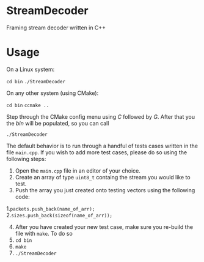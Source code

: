 # StreamDecoder
Framing stream decoder written in C++

# Usage
On a Linux system:

  ```cd bin```
  ```./StreamDecoder```

On any other system (using CMake):

  ```cd bin```
  ```ccmake ..```

Step through the CMake config menu using *C* followed by *G*. After that you the *bin* will be populated, so you can call 

  ```./StreamDecoder```

The default behavior is to run through a handful of tests cases written in the file ```main.cpp```. If you wish to add more test cases, please do so using the following steps:

1. Open the ```main.cpp``` file in an editor of your choice.
2. Create an array of type ```uint8_t``` containg the stream you would like to test.
3. Push the array you just created onto testing vectors using the following code:

  1.```packets.push_back(name_of_arr);```
  2.```sizes.push_back(sizeof(name_of_arr));```
  
4. After you have created your new test case, make sure you re-build the file with ```make```. To do so
  1. ```cd bin```
  2. ```make```
  3. ```./StreamDecoder```
